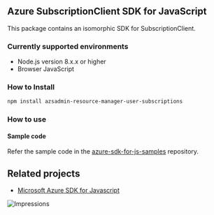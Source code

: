 ## Azure SubscriptionClient SDK for JavaScript

This package contains an isomorphic SDK for SubscriptionClient.

### Currently supported environments

- Node.js version 8.x.x or higher
- Browser JavaScript

### How to Install

```bash
npm install azsadmin-resource-manager-user-subscriptions
```

### How to use

#### Sample code

Refer the sample code in the [azure-sdk-for-js-samples](https://github.com/Azure/azure-sdk-for-js-samples) repository.

## Related projects

- [Microsoft Azure SDK for Javascript](https://github.com/Azure/azure-sdk-for-js)


![Impressions](https://azure-sdk-impressions.azurewebsites.net/api/impressions/azure-sdk-for-js%2Fsdk%2Fcdn%2Farm-cdn%2FREADME.png)